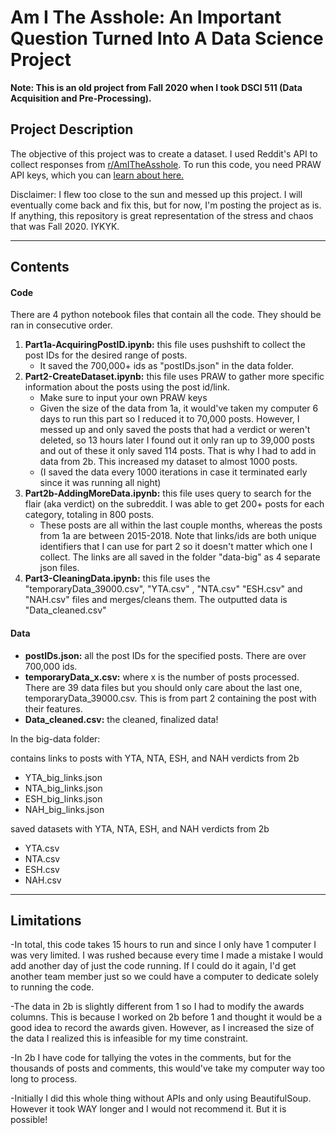 # Am I The Asshole: An Important Question Turned Into A Data Science Project 

**Note: This is an old project from Fall 2020 when I took DSCI 511 (Data Acquisition and Pre-Processing).**

## Project Description
The objective of this project was to create a dataset. I used Reddit's API to collect responses from [r/AmITheAsshole](https://www.reddit.com/r/AmItheAsshole/). To run this code, you need PRAW API keys, which you can [learn about here.](https://praw.readthedocs.io/en/stable/)


Disclaimer: I flew too close to the sun and messed up this project. I will eventually come back and fix this, but for now, I'm posting the project as is. If anything, this repository is great representation of the stress and chaos that was Fall 2020. IYKYK. 

---
## Contents 

#### Code
There are 4 python notebook files that contain all the code. They should be ran in consecutive order.

1. **Part1a-AcquiringPostID.ipynb:** this file uses pushshift to collect the post IDs for the desired range of posts.  
    - It saved the 700,000+ ids as "postIDs.json" in the data folder. 
2. **Part2-CreateDataset.ipynb:** this file uses PRAW to gather more specific information about the posts using the post id/link. 
    - Make sure to input your own PRAW keys
    - Given the size of the data from 1a, it would've taken my computer 6 days to run this part so I reduced it to 70,000 posts. However, I messed up and only saved the posts that had a verdict or weren't deleted, so 13 hours later I found out it only ran up to 39,000 posts and out of these it only saved 114 posts. That is why I had to add in data from 2b. This increased my dataset to almost 1000 posts. 
    - (I saved the data every 1000 iterations in case it terminated early since it was running all night)
3. **Part2b-AddingMoreData.ipynb:** this file uses query to search for the flair (aka verdict) on the subreddit. I was able to get 200+ posts for each category, totaling in 800 posts.
    -  These posts are all within the last couple months, whereas the posts from 1a are between 2015-2018. Note that links/ids are both unique identifiers that I can use for part 2 so it doesn't matter which one I collect. The links are all saved in the folder "data-big" as 4 separate json files. 
4. **Part3-CleaningData.ipynb:** this file uses the "temporaryData_39000.csv", "YTA.csv" , "NTA.csv" "ESH.csv" and "NAH.csv" files and merges/cleans them. The outputted data is "Data_cleaned.csv" 


#### Data
- **postIDs.json:** all the post IDs for the specified posts. There are over 700,000 ids. 
- **temporaryData_x.csv:**  where x is the number of posts processed. There are 39 data files but you should only care about the last one, temporaryData_39000.csv. This is from part 2 containing the post with their features. 
- **Data_cleaned.csv:** the cleaned, finalized data! 

In the big-data folder:

contains links to posts with YTA, NTA, ESH, and NAH verdicts from 2b
- YTA_big_links.json 
- NTA_big_links.json 
- ESH_big_links.json
- NAH_big_links.json

saved datasets with YTA, NTA, ESH, and NAH verdicts from 2b
- YTA.csv 
- NTA.csv 
- ESH.csv  
- NAH.csv 


---
## Limitations
-In total, this code takes 15 hours to run and since I only have 1 computer I was very limited. I was rushed because every time I made a mistake I would add another day of just the code running. If I could do it again, I'd get another team member just so we could have a computer to dedicate solely to running the code. 

-The data in 2b is slightly different from 1 so I had to modify the awards columns. This is because I worked on 2b before 1 and thought it would be a good idea to record the awards given. However, as I increased the size of the data I realized this is infeasible for my time constraint. 

-In 2b I have code for tallying the votes in the comments, but for the thousands of posts and comments, this would've take my computer way too long to process. 

-Initially I did this whole thing without APIs and only using BeautifulSoup. However it took WAY longer and I would not recommend it. But it is possible!





